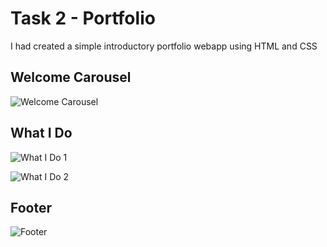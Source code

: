 # Task 2 - Portfolio

I had created a simple introductory portfolio webapp using HTML and CSS

## Welcome Carousel

![Welcome Carousel](https://user-images.githubusercontent.com/74645302/194136407-0b8ee7b8-4785-4e16-b714-907426bd9bd8.png)

## What I Do

![What I Do 1](https://user-images.githubusercontent.com/74645302/194136359-76bea114-bfec-4f14-8f03-efd882f50019.png)

![What I Do 2](https://user-images.githubusercontent.com/74645302/194136483-2a0766e3-452a-49d3-b39c-bbe8d95a4b3e.png)

## Footer

![Footer](https://user-images.githubusercontent.com/74645302/194136324-f860f77f-c987-40f4-bbab-06426bbe7395.png)
